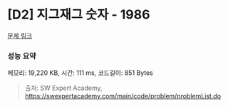 # [D2] 지그재그 숫자 - 1986 

[문제 링크](https://swexpertacademy.com/main/code/problem/problemDetail.do?contestProbId=AV5PxmBqAe8DFAUq) 

### 성능 요약

메모리: 19,220 KB, 시간: 111 ms, 코드길이: 851 Bytes



> 출처: SW Expert Academy, https://swexpertacademy.com/main/code/problem/problemList.do